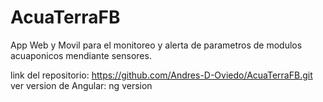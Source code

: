 # AcuaTerraFB
App Web y Movil para el monitoreo y alerta de parametros de modulos acuaponicos mendiante sensores. 


link del repositorio: https://github.com/Andres-D-Oviedo/AcuaTerraFB.git
ver version de Angular: ng version

